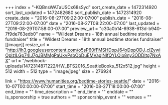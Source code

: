 +++
index = "-KQBnsWATaUSCx68sSyd"
sort_create_date = 1472314920
sort_last_updated = 1472482680
sort_publish_date = 1472314920
create_date = "2016-08-27T09:22:00-07:00"
publish_date = "2016-08-27T09:22:00-07:00"
date = "2016-08-27T09:22:00-07:00"
last_updated = "2016-08-29T07:58:00-07:00"
preview_url = "c30a0b14-6938-613d-b940-7f9de763edb0"
name = "Wildest Dreams - 18th annual bedtime stories fundraiser"
title = "Wildest Dreams - 18th annual bedtime stories fundraiser"
[[image]]
resize_url = "http://lh3.googleusercontent.com/o5sP60fFMSHDppJ64xDppODJ_cIZywiOplzlLGp74IJ7gJBMMgPaUkvPsbObDuEMVaglNIfQYLOio8ny3ODDItg7NxAX"
url = "/webhook-uploads/1472314871222/HW_BTS2016_SeattleBooks_512x512.jpg"
height = 512
width = 512
type = "image/jpeg"
size = 276924

link = "https://www.humanities.org/bedtime-stories-seattle/"
date = "2016-10-07T00:00:00-07:00"
start_time = "2016-08-27T18:00:00-07:00"
end_time = ""
time_description = "
end_time = ""
enddate = ""
is_sponsorship = true
authors = ""
sponsorship_event = ""
venues = ""
